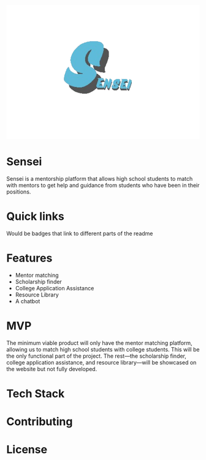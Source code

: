 <div text-align:center;background-color:white;width:100%;">
    <img src="https://github.com/debbie1505/Sensei/blob/main/full_logo-removebg-preview.png" alt="logo" width="100%" height="350" style="border-radius=50%;">
 </div> 

  
  # Sensei
  Sensei is a mentorship platform that allows high school students to match with mentors to get help and guidance from students who have been in their positions.

# Quick links

Would be badges that link to different parts of the readme


# Features
- Mentor matching
- Scholarship finder
- College Application Assistance
- Resource Library
- A chatbot

#  MVP
The minimum viable product will only have the mentor matching platform, allowing us to match high school students with college students. This will be the only functional part of the project. The rest—the scholarship finder, college application assistance, and resource library—will be showcased on the website but not fully developed. 

# Tech Stack 

# Contributing 

# License 
